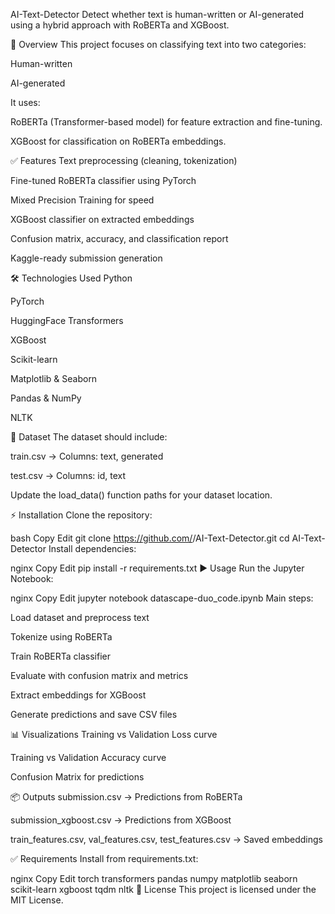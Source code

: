 AI-Text-Detector 
Detect whether text is human-written or AI-generated using a hybrid approach with RoBERTa and XGBoost.

📌 Overview
This project focuses on classifying text into two categories:

Human-written

AI-generated

It uses:

RoBERTa (Transformer-based model) for feature extraction and fine-tuning.

XGBoost for classification on RoBERTa embeddings.

✅ Features
Text preprocessing (cleaning, tokenization)

Fine-tuned RoBERTa classifier using PyTorch

Mixed Precision Training for speed

XGBoost classifier on extracted embeddings

Confusion matrix, accuracy, and classification report

Kaggle-ready submission generation

🛠 Technologies Used
Python

PyTorch

HuggingFace Transformers

XGBoost

Scikit-learn

Matplotlib & Seaborn

Pandas & NumPy

NLTK

📂 Dataset
The dataset should include:

train.csv → Columns: text, generated

test.csv → Columns: id, text

Update the load_data() function paths for your dataset location.

⚡ Installation
Clone the repository:

bash
Copy
Edit
git clone https://github.com/<your-username>/AI-Text-Detector.git
cd AI-Text-Detector
Install dependencies:

nginx
Copy
Edit
pip install -r requirements.txt
▶ Usage
Run the Jupyter Notebook:

nginx
Copy
Edit
jupyter notebook datascape-duo_code.ipynb
Main steps:

Load dataset and preprocess text

Tokenize using RoBERTa

Train RoBERTa classifier

Evaluate with confusion matrix and metrics

Extract embeddings for XGBoost

Generate predictions and save CSV files

📊 Visualizations
Training vs Validation Loss curve

Training vs Validation Accuracy curve

Confusion Matrix for predictions

📦 Outputs
submission.csv → Predictions from RoBERTa

submission_xgboost.csv → Predictions from XGBoost

train_features.csv, val_features.csv, test_features.csv → Saved embeddings

✅ Requirements
Install from requirements.txt:

nginx
Copy
Edit
torch
transformers
pandas
numpy
matplotlib
seaborn
scikit-learn
xgboost
tqdm
nltk
📜 License
This project is licensed under the MIT License.

